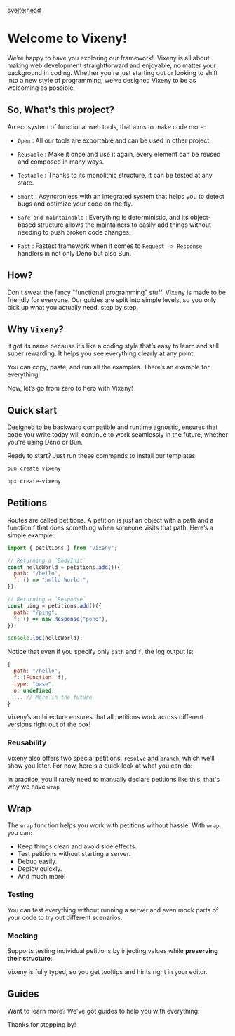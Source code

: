 <script>
  import { Tabs as Tab, TabItem } from 'flowbite-svelte';
  import ListOfGuides from '$lib/components/listofGuides.svelte';
    import Tabs from "$lib/components/Tabs.md"
    import Bash from "$lib/components/SmallComponents/Bash.md"
    import example0 from "$lib/examples/intro_core_0.md"
    import example1 from "$lib/examples/intro_core_1.md"
    import example2 from "$lib/examples/intro_core_2.md"
    import example3 from "$lib/examples/intro_core_3.md"
	import example4 from "$lib/examples/intro_core_4.md"
    //import FancyLink from '$lib/components/FancyLink.svelte';

    const install = [
        {title: "Bun", component: Bash, details: {runtime: "bun"}},
        {title: "Deno", component: Bash, details: {runtime: "deno"}}
    ]
    const tab0 = [
        {title: "example", component: example0, details: {runtime: "one"}},
        {title: "query validation", component: example0, details: {runtime: "two"}},
    ]

    const tab1 = [
        {title: "example", component: example1, details: {runtime: "main"}},
        {title: "query validation", component: example1, details: {runtime: "setup"}}
    ]

    const tab2 = [
        {title: "main.ts", component: example2, details: {runtime: "main"}},
        {title: "setup.ts", component: example2, details: {runtime: "setup"}}
    ]

    const tab3 = [
        {title: "wrap", component: example3, details: {runtime: "main"}},
        {title: "unit", component: example3, details: {runtime: "setup"}}
    ]

	const tab4 = [
        {title: "lotery", component: example4, details: {runtime: "main"}},
        {title: "weather forecast", component: example4, details: {runtime: "setup"}}
    ]
</script>

<svelte:head>

<title>Quick Start with Vixeny Framework - Installation and Examples</title>
<meta name="description" content="Learn how to quickly start with the Vixeny framework. Find installation guides and code examples for Bun and Deno runtimes." />
<meta name="keywords" content="Vixeny, web development, framework, installation, Bun, Deno, JavaScript, TypeScript, coding examples, petitions, wrap function, functional programming, reusable code" />
<meta name="author" content="Vixeny Team" />
<meta name="viewport" content="width=device-width, initial-scale=1" />
<script src='/prism.mjs'></script>
</svelte:head>

# Welcome to Vixeny!

We’re happy to have you exploring our framework!. Vixeny is all about making web
development straightforward and enjoyable, no matter your background in coding.
Whether you're just starting out or looking to shift into a new style of
programming, we’ve designed Vixeny to be as welcoming as possible.

## So, What's this project?

An ecosystem of functional web tools, that aims to make code more:

- `Open` : All our tools are exportable and can be used in other project.

- `Reusable` : Make it once and use it again, every element can be reused and composed in many ways.

- `Testable` : Thanks to its monolithic structure, it can be tested at any
  state.

- `Smart` : Asyncronless with an integrated system that helps you to detect bugs
  and optimize your code on the fly.

- `Safe and maintainable` : Everything is deterministic, and its object-based
  structure allows the maintainers to easily add things without needing to push
  broken code changes.

- `Fast` : Fastest framework when it comes to `Request -> Response` handlers in not only Deno but
  also Bun.

<object type="image/svg+xml" data="/d2/ecosystem.svg"></object>

## How?

Don't sweat the fancy "functional programming" stuff. Vixeny is made to be friendly for everyone. Our guides are split into simple levels, so you only pick up what you actually need, step by step.

## Why `Vixeny`?

It got its name because it’s like a coding style that’s easy to learn and still super rewarding. It helps you see everything clearly at any point.

You can copy, paste, and run all the examples. There’s an example for everything!

Now, let’s go from zero to hero with Vixeny!

## Quick start

Designed to be backward compatible and runtime agnostic, ensures that
code you write today will continue to work seamlessly in the future, whether
you're using Deno or Bun.

Ready to start? Just run these commands to install our templates:

<Tab defaultClass="tab">
  <TabItem title="bun" open>

```bash
bun create vixeny
```

</TabItem>
  <TabItem title="deno">

```bash
npx create-vixeny
```

</TabItem>
</Tab>

## Petitions

Routes are called petitions. A petition is just an object with a path and a function f that does something when someone visits that path. Here’s a simple example:

```javascript
import { petitions } from "vixeny";

// Returning a `BodyInit`
const helloWorld = petitions.add()({
  path: "/hello",
  f: () => "hello World!",
});

// Returning a `Response`
const ping = petitions.add()({
  path: "/ping",
  f: () => new Response("pong"),
});

console.log(helloWorld);
```

<object type="image/svg+xml" data="/d2/petition_cycle.svg"></object>

Notice that even if you specify only `path` and `f`, the log output is:

```javascript
{
  path: "/hello",
  f: [Function: f],
  type: "base",
  o: undefined,
  ... // More in the future
}
```

Vixeny’s architecture ensures that all petitions work across different versions right out of the box!

### Reusability

Vixeny also offers two special petitions, `resolve` and `branch`, which we’ll show you later. For now, here's a quick look at what you can do:

<Tabs data={tab0}/>

<object type="image/svg+xml" data="/d2/use_of_resolve.svg"></object>

In practice, you'll rarely need to manually declare petitions like this, that's why we have `wrap`


## Wrap

The `wrap` function helps you work with petitions without hassle. With `wrap`, you can:

- Keep things clean and avoid side effects.
- Test petitions without starting a server.
- Debug easily.
- Deploy quickly.
- And much more!


<Tabs data={tab1}/>


### Testing

You can test everything without running a server and even mock parts of your code to try out different scenarios. 

<Tabs data={tab3}/>

### Mocking

Supports testing individual petitions by injecting values while **preserving their structure**:

<Tabs data={tab4}/>

Vixeny is fully typed, so you get tooltips and hints right in your editor.

## Guides

Want to learn more? We’ve got guides to help you with everything:

<ListOfGuides />

Thanks for stopping by!
